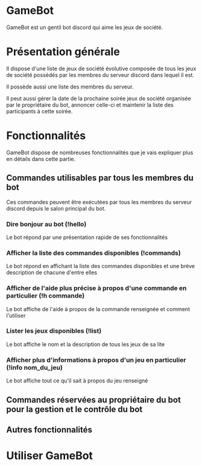 # GameBot

GameBot est un gentil bot discord qui aime les jeux de société.

# Présentation générale

Il dispose d'une liste de jeux de société évolutive composée de tous les jeux de société possédés par les membres du serveur discord dans lequel il est.

Il possède aussi une liste des membres du serveur.

Il peut aussi gérer la date de la prochaine soirée jeux de société organisée par le propriétaire du bot, annoncer celle-ci et maintenir la liste des participants à cette soirée.

# Fonctionnalités

GameBot dispose de nombreuses fonctionnalités que je vais expliquer plus en détails dans cette partie.

## Commandes utilisables par tous les membres du bot

Ces commandes peuvent être exécutées par tous les membres du serveur discord depuis le salon principal du bot.

### Dire bonjour au bot (!hello)

Le bot répond par une présentation rapide de ses fonctionnalités

### Afficher la liste des commandes disponibles (!commands)

Le bot répond en affichant la liste des commandes disponibles et une brève description de chacune d'entre elles

### Afficher de l'aide plus précise à propos d'une commande en particulier (!h commande)

Le bot affiche de l'aide à propos de la commande renseignée et comment l'utiliser

### Lister les jeux disponibles (!list)

Le bot affiche le nom et la description de tous les jeux de sa lite

### Afficher plus d'informations à propos d'un jeu en particulier (!info nom_du_jeu)

Le bot affiche tout ce qu'il sait à propos du jeu renseigné

## Commandes réservées au propriétaire du bot pour la gestion et le contrôle du bot

## Autres fonctionnalités

# Utiliser GameBot